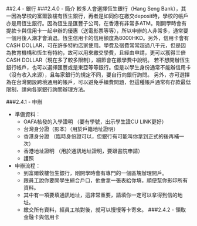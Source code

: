 ##2.4 - 銀行
###2.4.0 - 簡介
較多人會選擇恆生銀行（Hang Seng Bank），其一因為學校的富爾敦樓有恆生銀行，再者是如同你在繳交deposit時，學校的帳戶亦是用恆生銀行。因為恆生是匯豐子公司，在香港有非常多ATM。剛開學時會有提款卡與信用卡一起申辦的優惠（送電影票等等），所以申辦的人非常多，通常要一個月後人潮才會消退。恆生信用卡的信用額度為8000HKD。另外，信用卡會有CASH DOLLAR，可在許多特約店家使用。學費及宿費常常超過八千元，但是因為教育機構和恆生有特約，故可以用來繳交學費，且經由申請，更可以獲得三倍CASH DOLLAR（現在多了較多限制），細節會在繳學費中說明。 
若不想開辦恆生銀行帳戶，也可以選擇匯豐或是東亞等等銀行。但是以學生身份通常不能辦信用卡（沒有收入來源），且每家銀行的規定不同，要自行向銀行詢問。
另外，亦可選擇為在台灣開設跨境通用的帳戶，可以避免手續費問題，但這種帳戶通常有存款最低限制，請向各家銀行詢問辦理方法。

###2.4.1 - 申辦
* 準備資料：
    * OAFA核發的入學證明 （要有學號，出示學生證CU LINK更好）
    * 台灣身分證（影本）（用於戶籍地址證明）
    * 香港身分證 （臨時身份證可以，但銀行有可能叫你拿到正式的後再補一次）
    * 香港地址證明 （用於通訊地址證明，要跟書院申請）
    * 護照
* 申辦流程：
    * 到富爾敦樓恆生銀行，剛開學時會有專門的一個區塊辦理開戶。
    * 跟員工說你要開學生綜合戶口，他會拿一張表給你填，順便幫你影印所有資料。
    * 其中有一項要填通訊地址，這非常重要，請填你一定可以拿得到信的地址。
    * 繳交所有資料，經員工核對後，就可以慢慢等卡寄來。
###2.4.2 - 領取金融卡與信用卡


